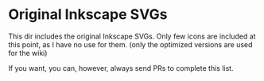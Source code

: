 # Original Inkscape SVGs

This dir includes the original Inkscape SVGs. Only few icons are included at this point, as I have no use for them. (only the optimized versions are used for the wiki)

If you want, you can, however, always send PRs to complete this list.

